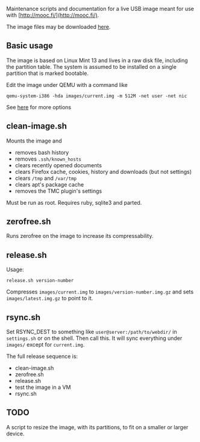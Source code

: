 Maintenance scripts and documentation for a live USB image
meant for use with [http://mooc.fi/](http://mooc.fi/).

The image files may be downloaded [here](http://new.testmycode.net/usbmooc/).


## Basic usage ##

The image is based on Linux Mint 13 and lives in a raw disk file, including the partition table.
The system is assumed to be installed on a single partition that is marked bootable.

Edit the image under QEMU with a command like

    qemu-system-i386 -hda images/current.img -m 512M -net user -net nic

See [here](http://qemu.weilnetz.de/qemu-doc.html#sec_005finvocation) for more options


## clean-image.sh ##

Mounts the image and

- removes bash history
- removes `.ssh/known_hosts`
- clears recently opened documents
- clears Firefox cache, cookies, history and downloads (but not settings)
- clears `/tmp` and `/var/tmp`
- clears apt's package cache
- removes the TMC plugin's settings

Must be run as root.
Requires ruby, sqlite3 and parted.


## zerofree.sh ##

Runs zerofree on the image to increase its compressability.


## release.sh ##

Usage:

    release.sh version-number

Compresses `images/current.img` to `images/version-number.img.gz` and sets `images/latest.img.gz` to point to it.


## rsync.sh ##

Set RSYNC_DEST to something like `user@server:/path/to/webdir/` in `settings.sh` or on the shell.
Then call this. It will sync everything under `images/` except for `current.img`.

The full release sequence is:

- clean-image.sh
- zerofree.sh
- release.sh
- test the image in a VM
- rsync.sh

## TODO ##

A script to resize the image, with its partitions, to fit on a smaller or larger device.
